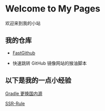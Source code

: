 # Welcome to My Pages

欢迎来到我的小站

## 我的仓库

+ [FastGithub](https://github.com/RC1844/FastGithub)

+ 快速跳转 GitHub 镜像网站的猴油脚本

## 以下是我的一点小经验

[Gradle 更换国内源](doc/Gradle.md)

[SSR-Rule](doc/SSR-Rule.md)